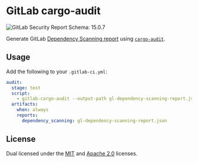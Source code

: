 # GitLab cargo-audit

![GitLab Security Report Schema: 15.0.7](https://img.shields.io/badge/Security%20Report%20Schema-15.0.7-blue?logo=gitlab)

Generate GitLab [Dependency Scanning report](https://docs.gitlab.com/ee/user/application_security/dependency_scanning/) using [`cargo-audit`](https://github.com/rustsec/rustsec).

## Usage

Add the following to your `.gitlab-ci.yml`:

```yaml
audit:
  stage: test
  script:
    - gitlab-cargo-audit --output-path gl-dependency-scanning-report.json
  artifacts:
    when: always
    reports:
      dependency_scanning: gl-dependency-scanning-report.json
```

## License

Dual licensed under the [MIT](LICENSE-MIT) and [Apache 2.0](LICENSE-APACHE) licenses.
